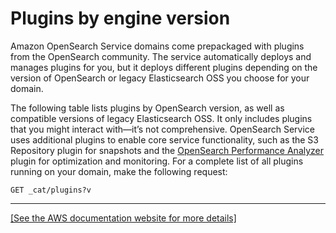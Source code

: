 # Plugins by engine version<a name="supported-plugins"></a>

Amazon OpenSearch Service domains come prepackaged with plugins from the OpenSearch community\. The service automatically deploys and manages plugins for you, but it deploys different plugins depending on the version of OpenSearch or legacy Elasticsearch OSS you choose for your domain\.

The following table lists plugins by OpenSearch version, as well as compatible versions of legacy Elasticsearch OSS\. It only includes plugins that you might interact with—it’s not comprehensive\. OpenSearch Service uses additional plugins to enable core service functionality, such as the S3 Repository plugin for snapshots and the [OpenSearch Performance Analyzer](https://opensearch.org/docs/latest/monitoring-plugins/pa/index/) plugin for optimization and monitoring\. For a complete list of all plugins running on your domain, make the following request:

```
GET _cat/plugins?v
```


****  
[\[See the AWS documentation website for more details\]](http://docs.aws.amazon.com/opensearch-service/latest/developerguide/supported-plugins.html)